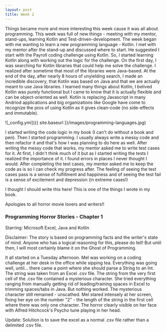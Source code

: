 ```yaml
---
layout: post
title: Week 2
---
```


Things became more and more interesting this week cause it was all about programming. This week was full of new things - meeting with my mentor, stand-ups, learning Kotlin and Test-driven-development. The week began with me wanting to learn a new programming language - Kotlin. I met with my mentor after the stand-up and discussed where to start. He suggested I start with the Payroll coding challenge using Kotlin. So, I started learning Kotlin along with working out the logic for the challenge. On the first day, I was searching for Kotlin libraries that could help me solve the challenge. I realized after sometime that most of the libraries were Java-based. At the end of the day, after nearly 8 hours of unyielding search, I made an incredible discovery, that Kotlin was based on Java and that we are actually meant to use Java libraries. I learned many things about Kotlin, I belived Kotlin was purely functional but I came to know that it is actually flexible and can be object-oriented as well. Kotlin is replacing Javascript in many Andriod applications and big organizations like Google have come to recognize the pros of using Kotlin as it gives clean-code (no side-effects and immutable).

![_config.yml]({{ site.baseurl }}/images/programming-languages.jpg)

I started writing the code logic in my book (I can't do without a book and pen). Then I started programming. I usually always write a messy code and then refactor it and that's how I was planning to do here as well. After writing the messy code that works, my mentor asked me to write test cases for it. At first, I didn't think much of it but as I started writing the tests I realized the importance of it. I found errors in places I never thought I would. After completing the test cases, my mentor asked me to keep the code as is so I can check my progress after. The feeling of seeing the test cases pass is a sense of fulfillment and happiness and of seeing the test fail is a sense of excitement and depression (in extreme cases!) 

I thought I should write this here! This is one of the things I wrote in my book.

Apologies to all horror movie lovers and writers!!

### Programming Horror Stories - Chapter 1

Starring: Microsoft Excel, Java and Kotlin

Disclaimer: The story is based on programming facts and the writer's state of mind. Anyone who has a logical reasoning for this, please do tell! But until then, I will most certainly blame it on the Ghost of Programming.

It all started on a Tuesday afternoon. Mel was working on a coding challenge at her desk in the office while sipping tea. Everything was going well, until... there came a point where she should parse a String to an Int. The string was taken from an Excel .csv file. The string from the very first cell of the .csv file contained a mysterious character. She tried everything ranging from manually getting rid of leading/training spaces in Excel to trimming spaces/tabs in Java. But nothing worked. The mysterious character still remained - unscathed. Mel stared intensely at her screen, fixing her eye on the number "2" - the length of the string in the first cell where there was only one character. The horror clearly visible on her face with Alfred Hitchcock's Psycho tune playing in her head. 

Update: Solution is to save the excel as a normal .csv file rather than a delimited .csv file.
